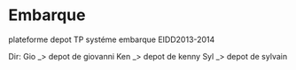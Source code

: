 Embarque
========

plateforme depot TP systéme embarque EIDD2013-2014

Dir: 
Gio _> depot de giovanni
Ken _> depot de kenny
Syl _> depot de sylvain

